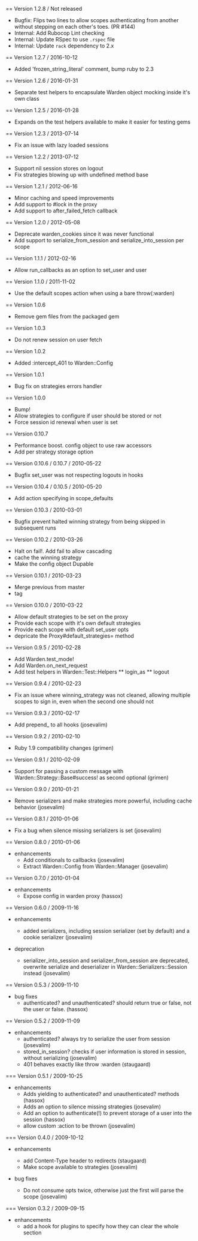 == Version 1.2.8 / Not released
* Bugfix: Flips two lines to allow scopes authenticating from another without stepping on each other's toes. (PR #144)
* Internal: Add Rubocop Lint checking
* Internal: Update RSpec to use `.rspec` file
* Internal: Update `rack` dependency to 2.x

== Version 1.2.7 / 2016-10-12
* Added 'frozen_string_literal' comment, bump ruby to 2.3

== Version 1.2.6 / 2016-01-31
* Separate test helpers to encapsulate Warden object mocking inside it's own class

== Version 1.2.5 / 2016-01-28
* Expands on the test helpers available to make it easier for testing gems

== Version 1.2.3 / 2013-07-14
* Fix an issue with lazy loaded sessions

== Version 1.2.2 / 2013-07-12
* Support nil session stores on logout
* Fix strategies blowing up with undefined method base

== Version 1.2.1 / 2012-06-16
* Minor caching and speed improvements
* Add support to #lock in the proxy
* Add support to after_failed_fetch callback

== Version 1.2.0 / 2012-05-08
* Deprecate warden_cookies since it was never functional
* Add support to serialize_from_session and serialize_into_session per scope

== Version 1.1.1 / 2012-02-16
* Allow run_callbacks as an option to set_user and user

== Version 1.1.0 / 2011-11-02
* Use the default scopes action when using a bare throw(:warden)

== Version 1.0.6
* Remove gem files from the packaged gem

== Version 1.0.3
* Do not renew session on user fetch

== Version 1.0.2
* Added :intercept_401 to Warden::Config

== Version 1.0.1
* Bug fix on strategies errors handler

== Version 1.0.0
* Bump!
* Allow strategies to configure if user should be stored or not
* Force session id renewal when user is set

== Version 0.10.7
* Performance boost. config object to use raw accessors
* Add per strategy storage option

== Version 0.10.6 / 0.10.7 / 2010-05-22
* Bugfix set_user was not respecting logouts in hooks

== Version 0.10.4 / 0.10.5 / 2010-05-20
* Add action specifying in scope_defaults

== Version 0.10.3 / 2010-03-01
* Bugfix prevent halted winning strategy from being skipped in subsequent runs

== Version 0.10.2 / 2010-03-26
* Halt on fail!.  Add fail to allow cascading
* cache the winning strategy
* Make the config object Dupable

== Version 0.10.1 / 2010-03-23
* Merge previous from master
* tag

== Version 0.10.0 / 2010-03-22
* Allow default strategies to be set on the proxy
* Provide each scope with it's own default strategies
* Provide each scope with default set_user opts
* depricate the Proxy#default_strategies= method

== Version 0.9.5 / 2010-02-28

* Add Warden.test_mode!
* Add Warden.on_next_request
* Add test helpers in Warden::Test::Helpers
** login_as
** logout

== Version 0.9.4 / 2010-02-23

* Fix an issue where winning_strategy was not cleaned, allowing multiple scopes to sign in, even when the second one should not

== Version 0.9.3 / 2010-02-17

* Add prepend_ to all hooks (josevalim)

== Version 0.9.2 / 2010-02-10

* Ruby 1.9 compatibility changes (grimen)

== Version 0.9.1 / 2010-02-09

* Support for passing a custom message with Warden::Strategy::Base#success! as second optional (grimen)

== Version 0.9.0 / 2010-01-21

* Remove serializers and make strategies more powerful, including cache behavior (josevalim)

== Version 0.8.1 / 2010-01-06

* Fix a bug when silence missing serializers is set (josevalim)

== Version 0.8.0 / 2010-01-06

* enhancements
  * Add conditionals to callbacks (josevalim)
  * Extract Warden::Config from Warden::Manager (josevalim)

== Version 0.7.0 / 2010-01-04

* enhancements
  * Expose config in warden proxy (hassox)

== Version 0.6.0 / 2009-11-16

* enhancements
  * added serializers, including session serializer (set by default) and a cookie serializer (josevalim)

* deprecation
  * serializer_into_session and serializer_from_session are deprecated, overwrite serialize and deserializer in Warden::Serializers::Session instead (josevalim)

== Version 0.5.3 / 2009-11-10
* bug fixes
  * authenticated? and unauthenticated? should return true or false, not the user or false. (hassox)

== Version 0.5.2 / 2009-11-09
* enhancements
  * authenticated? always try to serialize the user from session (josevalim)
  * stored_in_session? checks if user information is stored in session, without serializing (josevalim)
  * 401 behaves exactly like throw :warden (staugaard)

=== Version 0.5.1 / 2009-10-25
* enhancements
  * Adds yielding to authenticated? and unauthenticated? methods (hassox)
  * Adds an option to silence missing strategies (josevalim)
  * Add an option to authenticate(!) to prevent storage of a user into the session (hassox)
  * allow custom :action to be thrown (josevalim)

=== Version 0.4.0 / 2009-10-12

* enhancements
  * add Content-Type header to redirects (staugaard)
  * Make scope available to strategies (josevalim)

* bug fixes
  * Do not consume opts twice, otherwise just the first will parse the scope (josevalim)

=== Version 0.3.2 / 2009-09-15

* enhancements
  * add a hook for plugins to specify how they can clear the whole section
